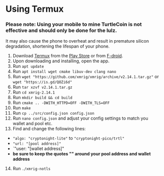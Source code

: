 # Using Termux

### Please note: Using your mobile to mine TurtleCoin is not effective and should only be done for the lulz. 
It may also cause the phone to overheat and result in premature silicon degradation, shortening the lifespan of your phone.

1. Download [Termux](https://termux.com) from the [Play Store](https://play.google.com/store/apps/details?id=com.termux) 
   or from [F-droid](https://f-droid.org/repository/browse/?fdid=com.termux).
2. Upon downloading and installing, open the app.
3. Run `apt update`
4. Run `apt install wget cmake libuv-dev clang nano`
5. Run `wget "https://github.com/xmrig/xmrig/archive/v2.14.1.tar.gz"` or `wget "https://is.gd/QOZi6d"`
6. Run `tar xzvf v2.14.1.tar.gz`
7. Run `cd xmrig-2.14.1`
8. Run `mkdir build && cd build`
9. Run `cmake .. -DWITH_HTTPD=OFF -DWITH_TLS=OFF`
10. Run `make`
11. Run `cp ../src/config.json config.json`
12. Run `nano config.json` and adjust your config settings to match you wallet and pool etc.
13. Find and change the following lines:
* `"algo: "cryptonight-lite"` to `"cryptonight-pico/trtl"`
* `"url: "[pool address]"`
* `"user: "[wallet address]"
* **be sure to keep the quotes "" around your pool address and wallet address**
14. Run `./xmrig-notls`
